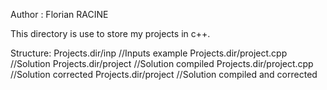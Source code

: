 Author : Florian RACINE

This directory is use to store my projects in c++.

Structure: 
  Projects.dir/inp //Inputs example
  Projects.dir/project.cpp //Solution
  Projects.dir/project //Solution compiled
  Projects.dir/project.cpp //Solution corrected
  Projects.dir/project //Solution compiled and corrected
